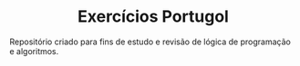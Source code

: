 <h1 align="center">Exercícios Portugol</h1>
<p>Repositório criado para fins de estudo e revisão de lógica de programação e algoritmos.</p>
